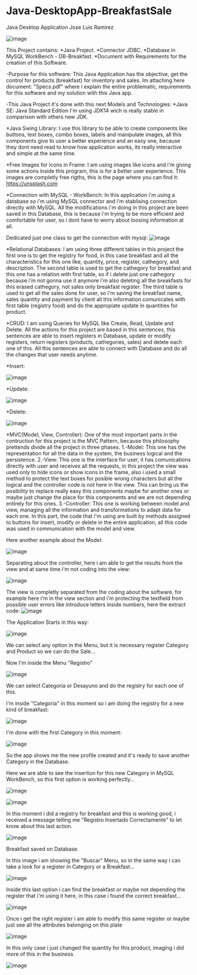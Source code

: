 # Java-DesktopApp-BreakfastSale

Java Desktop Application Jose Luis Ramirez


![image](https://user-images.githubusercontent.com/72236278/94997966-38124a00-0574-11eb-9ce9-01e720fe8152.png)


This Project contains: *Java Project. *Connector JDBC. *Database in MySQL WorkBench - DB-Breakfast. *Document with Requirements for the creation of this Software.

-Purpose for this software: This Java Application has the objective, get the control for products (breakfast) for inventory and sales. Im attaching here document: "Specs.pdf" where i explain the entire problematic, requirements for this software and my solution with this Java app.

-This Java Project it's done with this next Models and Technologies: *Java SE: Java Standard Edition I'm using JDK14 wich is really stable in comparison with others new JDK.

*Java Swing Library: I use this library to be able to create components like buttons, text boxes, combo boxes, labels and manipulate images, all this components give to user a better experience and an easy one, because they dont need read to know how application works, its really interactive and simple at the same time.

*Free Images for icons in Frame: I am using images like icons and i'm giving some actions inside this program, this is for a better user experience. This images are completly free rigths, this is the page where you can find it: https://unsplash.com

*Connection with MySQL - WorkBench: In this application i'm using a database so i'm using MySQL connector and i'm stablising connection directly with MySQL. All the modifications i'm doing in this project are been saved in this Database, this is because i'm trying to be more efficient and comfortable for user, so i dont have to worry about loosing information at all.


Dedicated just one class to get the connection with mysql:
![image](https://user-images.githubusercontent.com/72236278/94999240-c50dd100-057d-11eb-83b8-3332fcefdcf7.png)



*Relational Databases: I am using three different tables in this project the first one is to get the registry for food, in this case breakfast and all the characteristics for this one like, quantity, price, register, cathegory, and description. The second table is used to get the cathegory for breakfast and this one has a relation with first table, so if i delete just one cathegory because i'm not gonna use it anymore i'm also deleting all the breakfasts for this erased cathegory, not sales only breakfast register. The third table is used to get all the sales done for user, so i'm saving the breakfast name, sales quantity and payment by client all this information comunicates with first table (registry food) and do the appropiate update in quantities for product.


*CRUD: I am using Queries for MySQL like Create, Read, Update and Delete. All the actions for this project are based in this sentences, this sentences are able to insert registers in Database, update or modify registers, return registers (products, cathegories, sales) and delete each one of this. All this sentences are able to connect with Database and do all the changes that user needs anytime.


*Insert:

![image](https://user-images.githubusercontent.com/72236278/94999132-ede19680-057c-11eb-9b5b-61d43160e5bf.png)


*Update:

![image](https://user-images.githubusercontent.com/72236278/94999106-a529dd80-057c-11eb-96a2-d46a062fd9bb.png)


*Delete:

![image](https://user-images.githubusercontent.com/72236278/94999164-2da87e00-057d-11eb-93aa-0d31f65622d3.png)




*MVC(Model, View, Controller): One of the most important parts in the contruction for this project is the MVC Pattern, because this philosophy prettends divide all the project in three phases. 1.-Model: This one has the representation for all the data in the system, the business logical and the persistence. 2.-View: This one is the interface for user, it has comunications directly with user and receives all the requests, in this project the view was used only to hide icons or show icons in the frame, also i used a small method to protect the text boxes for posible wrong characters but all the logical and the controller code is not here in the view. This can bring us the posibility to replace really easy this components maybe for another ones or maybe just change the place for this components and we are not depending entirely for this ones. 3.-Controller: This one is working between model and view, managing all the information and transformations to adapt data for each one. In this part, the code that i'm using are built by methods assigned to buttons for insert, modify or delete in the entire application, all this code was used in communication with the model and view.


Here another example about the Model:

![image](https://user-images.githubusercontent.com/72236278/94998931-42841200-057b-11eb-8979-0fa0d647ceeb.png)


Separating about the controller, here i am able to get the results from the view and at same time i'm not coding into the view:

![image](https://user-images.githubusercontent.com/72236278/94999208-7e1fdb80-057d-11eb-95a3-d0c433e9c097.png)



The view is completly separated from the coding about the software, for example here i'm in the view section and i'm protecting the textfield from possible user errors
like introduce letters inside numbers, here the extract code:
![image](https://user-images.githubusercontent.com/72236278/94998891-f0db8780-057a-11eb-9eb6-29c9249f7247.png)




The Application Starts in this way:


![image](https://user-images.githubusercontent.com/72236278/95006552-6b33f800-05cb-11eb-9015-78b59a066ea9.png)

We can select any option in the Menu, but it is necessary register Category and Product so we can do the Sale...

Now I'm inside the Menu "Registro"

![image](https://user-images.githubusercontent.com/72236278/95006588-d4b40680-05cb-11eb-885e-d43cdc694c68.png)


We can select Categoria or Desayuno and do the registry for each one of this.

I'm inside "Categoria" in this moment so i am doing the registry for a new kind of breakfast:

![image](https://user-images.githubusercontent.com/72236278/95006627-2b214500-05cc-11eb-9761-902ac45b1124.png)


I'm done with the first Category in this moment:

![image](https://user-images.githubusercontent.com/72236278/95006656-5d32a700-05cc-11eb-9cfe-793218719a00.png)


So the app shows me the new profile created and it's ready to save another Category in the Database.

Here we are able to see the insertion for this new Category in MySQL WorkBench, so this first option is working perfectly...


![image](https://user-images.githubusercontent.com/72236278/95006697-94a15380-05cc-11eb-843d-b050d4f76a06.png)


![image](https://user-images.githubusercontent.com/72236278/95006710-c4e8f200-05cc-11eb-8a5f-b8944c834905.png)


In this moment i did a registry for breakfast and this is working good, i received a message telling me "Registro Insertado Correctamente" to let know about this last action.


![image](https://user-images.githubusercontent.com/72236278/95006740-fbbf0800-05cc-11eb-91d4-37add70808f8.png)

Breakfast saved on Database.

In this image i am showing the "Buscar" Menu, so in the same way i can take a look for a register in Category or a Breakfast...


![image](https://user-images.githubusercontent.com/72236278/95006759-417bd080-05cd-11eb-93a3-57a69d5db748.png)

Inside this last option i can find the breakfast or maybe not depending the register that i'm using it here, in this case i found the correct breakfast...


![image](https://user-images.githubusercontent.com/72236278/95006796-c36bf980-05cd-11eb-8969-d217862c225e.png)


Once i get the right register i am able to modify this same register or maybe just see all the attributes belonging on this plate


![image](https://user-images.githubusercontent.com/72236278/95006818-fb733c80-05cd-11eb-9c69-2820257564df.png)


In this only case i just changed the quantity for this product, imaging i did more of this in the business


![image](https://user-images.githubusercontent.com/72236278/95006839-2cec0800-05ce-11eb-924e-ca7c666c8cb6.png)















